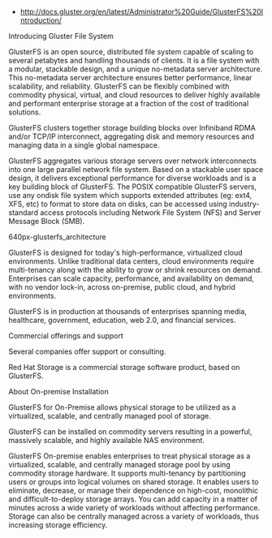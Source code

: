 

* http://docs.gluster.org/en/latest/Administrator%20Guide/GlusterFS%20Introduction/

Introducing Gluster File System

GlusterFS is an open source, distributed file system capable of scaling to several petabytes and handling thousands of clients. It is a file system with a modular, stackable design, and a unique no-metadata server architecture. This no-metadata server architecture ensures better performance, linear scalability, and reliability. GlusterFS can be flexibly combined with commodity physical, virtual, and cloud resources to deliver highly available and performant enterprise storage at a fraction of the cost of traditional solutions.

GlusterFS clusters together storage building blocks over Infiniband RDMA and/or TCP/IP interconnect, aggregating disk and memory resources and managing data in a single global namespace.

GlusterFS aggregates various storage servers over network interconnects into one large parallel network file system. Based on a stackable user space design, it delivers exceptional performance for diverse workloads and is a key building block of GlusterFS. The POSIX compatible GlusterFS servers, use any ondisk file system which supports extended attributes (eg: ext4, XFS, etc) to format to store data on disks, can be accessed using industry-standard access protocols including Network File System (NFS) and Server Message Block (SMB).

640px-glusterfs_architecture

GlusterFS is designed for today's high-performance, virtualized cloud environments. Unlike traditional data centers, cloud environments require multi-tenancy along with the ability to grow or shrink resources on demand. Enterprises can scale capacity, performance, and availability on demand, with no vendor lock-in, across on-premise, public cloud, and hybrid environments.

GlusterFS is in production at thousands of enterprises spanning media, healthcare, government, education, web 2.0, and financial services.

Commercial offerings and support

Several companies offer support or consulting.

Red Hat Storage is a commercial storage software product, based on GlusterFS.

About On-premise Installation

GlusterFS for On-Premise allows physical storage to be utilized as a virtualized, scalable, and centrally managed pool of storage.

GlusterFS can be installed on commodity servers resulting in a powerful, massively scalable, and highly available NAS environment.

GlusterFS On-premise enables enterprises to treat physical storage as a virtualized, scalable, and centrally managed storage pool by using commodity storage hardware. It supports multi-tenancy by partitioning users or groups into logical volumes on shared storage. It enables users to eliminate, decrease, or manage their dependence on high-cost, monolithic and difficult-to-deploy storage arrays. You can add capacity in a matter of minutes across a wide variety of workloads without affecting performance. Storage can also be centrally managed across a variety of workloads, thus increasing storage efficiency.